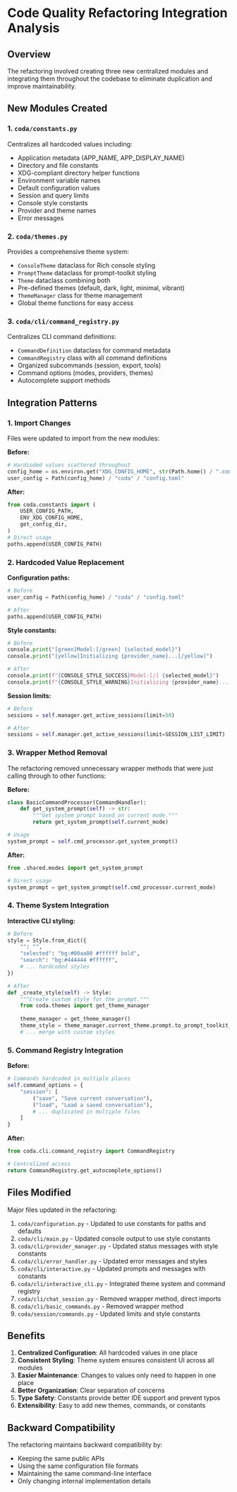# Code Quality Refactoring Integration Analysis

## Overview
The refactoring involved creating three new centralized modules and integrating them throughout the codebase to eliminate duplication and improve maintainability.

## New Modules Created

### 1. `coda/constants.py`
Centralizes all hardcoded values including:
- Application metadata (APP_NAME, APP_DISPLAY_NAME)
- Directory and file constants
- XDG-compliant directory helper functions
- Environment variable names
- Default configuration values
- Session and query limits
- Console style constants
- Provider and theme names
- Error messages

### 2. `coda/themes.py`
Provides a comprehensive theme system:
- `ConsoleTheme` dataclass for Rich console styling
- `PromptTheme` dataclass for prompt-toolkit styling
- `Theme` dataclass combining both
- Pre-defined themes (default, dark, light, minimal, vibrant)
- `ThemeManager` class for theme management
- Global theme functions for easy access

### 3. `coda/cli/command_registry.py`
Centralizes CLI command definitions:
- `CommandDefinition` dataclass for command metadata
- `CommandRegistry` class with all command definitions
- Organized subcommands (session, export, tools)
- Command options (modes, providers, themes)
- Autocomplete support methods

## Integration Patterns

### 1. Import Changes
Files were updated to import from the new modules:

**Before:**
```python
# Hardcoded values scattered throughout
config_home = os.environ.get("XDG_CONFIG_HOME", str(Path.home() / ".config"))
user_config = Path(config_home) / "coda" / "config.toml"
```

**After:**
```python
from coda.constants import (
    USER_CONFIG_PATH,
    ENV_XDG_CONFIG_HOME,
    get_config_dir,
)
# Direct usage
paths.append(USER_CONFIG_PATH)
```

### 2. Hardcoded Value Replacement

**Configuration paths:**
```python
# Before
user_config = Path(config_home) / "coda" / "config.toml"

# After
paths.append(USER_CONFIG_PATH)
```

**Style constants:**
```python
# Before
console.print("[green]Model:[/green] {selected_model}")
console.print("[yellow]Initializing {provider_name}...[/yellow]")

# After
console.print(f"{CONSOLE_STYLE_SUCCESS}Model:[/] {selected_model}")
console.print(f"{CONSOLE_STYLE_WARNING}Initializing {provider_name}...[/]")
```

**Session limits:**
```python
# Before
sessions = self.manager.get_active_sessions(limit=50)

# After
sessions = self.manager.get_active_sessions(limit=SESSION_LIST_LIMIT)
```

### 3. Wrapper Method Removal

The refactoring removed unnecessary wrapper methods that were just calling through to other functions:

**Before:**
```python
class BasicCommandProcessor(CommandHandler):
    def get_system_prompt(self) -> str:
        """Get system prompt based on current mode."""
        return get_system_prompt(self.current_mode)

# Usage
system_prompt = self.cmd_processor.get_system_prompt()
```

**After:**
```python
from .shared.modes import get_system_prompt

# Direct usage
system_prompt = get_system_prompt(self.cmd_processor.current_mode)
```

### 4. Theme System Integration

**Interactive CLI styling:**
```python
# Before
style = Style.from_dict({
    "": "",
    "selected": "bg:#00aa00 #ffffff bold",
    "search": "bg:#444444 #ffffff",
    # ... hardcoded styles
})

# After
def _create_style(self) -> Style:
    """Create custom style for the prompt."""
    from coda.themes import get_theme_manager
    
    theme_manager = get_theme_manager()
    theme_style = theme_manager.current_theme.prompt.to_prompt_toolkit_style()
    # ... merge with custom styles
```

### 5. Command Registry Integration

**Before:**
```python
# Commands hardcoded in multiple places
self.command_options = {
    "session": [
        ("save", "Save current conversation"),
        ("load", "Load a saved conversation"),
        # ... duplicated in multiple files
    ]
}
```

**After:**
```python
from coda.cli.command_registry import CommandRegistry

# Centralized access
return CommandRegistry.get_autocomplete_options()
```

## Files Modified

Major files updated in the refactoring:
1. `coda/configuration.py` - Updated to use constants for paths and defaults
2. `coda/cli/main.py` - Updated console output to use style constants
3. `coda/cli/provider_manager.py` - Updated status messages with style constants
4. `coda/cli/error_handler.py` - Updated error messages and styles
5. `coda/cli/interactive.py` - Updated prompts and messages with constants
6. `coda/cli/interactive_cli.py` - Integrated theme system and command registry
7. `coda/cli/chat_session.py` - Removed wrapper method, direct imports
8. `coda/cli/basic_commands.py` - Removed wrapper method
9. `coda/session/commands.py` - Updated limits and style constants

## Benefits

1. **Centralized Configuration**: All hardcoded values in one place
2. **Consistent Styling**: Theme system ensures consistent UI across all modules
3. **Easier Maintenance**: Changes to values only need to happen in one place
4. **Better Organization**: Clear separation of concerns
5. **Type Safety**: Constants provide better IDE support and prevent typos
6. **Extensibility**: Easy to add new themes, commands, or constants

## Backward Compatibility

The refactoring maintains backward compatibility by:
- Keeping the same public APIs
- Using the same configuration file formats
- Maintaining the same command-line interface
- Only changing internal implementation details